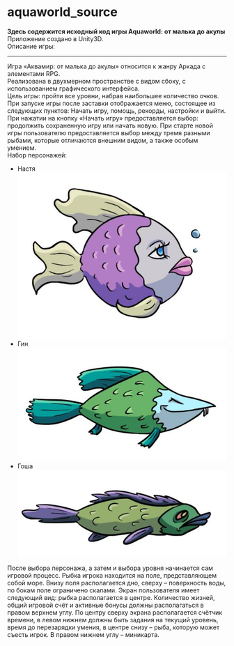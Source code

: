 # aquaworld_source
<strong> Здесь содержится исходный код игры Aquaworld: от малька до акулы </strong> <br>
Приложение создано в Unity3D.<br>
Описание игры:
<hr>
<p>
Игра «Аквамир: от малька до акулы» относится к жанру Аркада с элементами RPG.<br>
Реализована в двухмерном пространстве с видом сбоку, с использованием графического интерфейса.<br>
Цель игры: пройти все уровни, набрав наибольшее количество очков.<br>
При запуске игры после заставки отображается меню, состоящее из следующих пунктов: Начать игру, помощь, рекорды,  настройки и выйти.<br>
При нажатии на кнопку «Начать игру» предоставляется выбор: продолжить сохраненную игру или начать новую. При старте новой игры пользователю  предоставляется выбор между тремя разными рыбами, которые отличаются внешним видом, а также особым умением.<br>
  Набор персонажей:<br>
  <ul>
    <li>
      Настя<br>
      <img src = "./nastya.jpg">
    </li>
    <li>
      Гин<br>
      <img src = "./gin.jpg">
    </li>
    <li>
      Гоша<br>
      <img src = "./gosha.jpg">
    </li>
  </ul>
  После выбора персонажа, а затем и выбора уровня начинается сам игровой процесс.
Рыбка игрока находится на поле, представляющем собой море.  Внизу поля располагается дно, сверху – поверхность воды, по бокам поле ограничено скалами.
Экран пользователя имеет следующий вид: рыбка располагается в центре. Количество жизней, общий игровой счёт и активные бонусы должны располагаться в правом верхнем углу. По центру сверху экрана располагается счётчик времени, в левом нижнем должны быть задания на текущий уровень, время до перезарядки умения, в центре снизу – рыба, которую может съесть игрок. В правом нижнем углу – миникарта.<br>
<img src="./field.jpg><br>
Управление героем осуществляется направлением курсора мыши – куда он указывает, в ту сторону и плывёт рыбка игрока.<br>
Вместе с игроком под водой плавает еще много других рыб, управляемых компьютером, как меньше размером, так и больше, чем рыба игрока (не обязательно).<br>
Игрок способен поглотить рыб, меньших его по размеру, наплывая на них. При этом происходит увеличение размера рыбы игрока. Если же игрока настигает рыба большая по размеру, чем герой, то игрок теряет одну жизнь. Потеряв все жизни, игроку придётся начинать уровень заново.<br>
Игра состоит из десяти уровней. Задание на каждый из них следующее: игрок должен съесть указанное количество рыб, изображенных на рисунке и доступных для пользователя на игровом поле. Для удобства количество рыбы одного вида в задании не должно превышать 20. За каждую съеденную рыбу игрок получает очки в зависимости от её размера. За быстрое прохождение уровня игрок также будет получать дополнительные очки. Набрав определенное количество очков игрок повышает свой уровень, улучшая свой особый навык и увеличивая количество жизней.<br>
Кроме того, в игре присутствуют различные плавающие бонусы, например, удваивающие количество очков, засчитывающих необходимую по заданию рыбу, прибавляющие очки и др.<br>
          </p>
